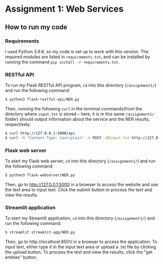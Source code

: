 # Assignment 1: Web Services

## How to run my code

### Requirements
I used Python 3.9.6, so my code is set up to work with this version.
The required modules are listed in `requirements.txt`, and can be installed by running the command `pip install -r requirements.txt`.

### RESTful API
To run my Flask RESTful API program, `cd` into this directory (`/assignment1/`) and run the following command: 
```bash
$ python3 flask-restful-api/NER.py
```
Then, running the following `curl` in the terminal commands(from the directory where `input.txt` is stored – here, it is in this same `/assignment1/` folder) should output information about the service and the NER results, respectively:
```bash
$ curl http://127.0.0.1:5000/api
$ curl -H "Content-Type: text/plain" -X POST -d@input.txt http://127.0.0.1:5000/api
```

### Flask web server
To start my Flask web server, `cd` into this directory (`/assignment1/`) and run the following command: 
```bash
$ python3 flask-webserver/NER.py
```
Then, go to http://127.0.0.1:5000 in a browser to access the website and use the text area to input text. Click the submit button to process the text and view the results.

### Streamlit application
To start my Streamlit application, `cd` into this directory (`/assignment1/`) and run the following command: 
```bash
$ streamlit streamlit-app/NER.py
```
Then, go to http://localhost:8501/ in a browser to access the application. To input text, either type it in the input text area or upload a .txt file by clicking the upload button. To process the text and view the results, click the "get entities" button. 